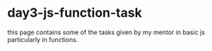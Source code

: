# day3-js-function-task
this page contains some of the tasks given by my mentor in basic js particularly in functions.
